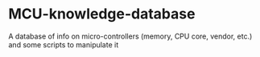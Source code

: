 # MCU-knowledge-database
 A database of info on micro-controllers (memory, CPU core, vendor, etc.) and some scripts to manipulate it 
